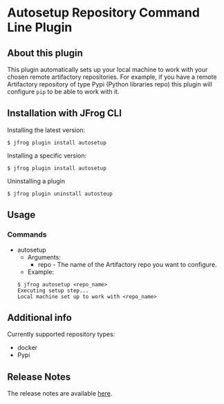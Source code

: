# Autosetup Repository Command Line Plugin 

## About this plugin
This plugin automatically sets up your local machine to work with your chosen remote
artifactory repositories. For example, if you have a remote Artifactory repository
of type Pypi (Python libraries repo) this plugin will configure `pip` to be able to
work with it. 

## Installation with JFrog CLI
Installing the latest version:

`$ jfrog plugin install autosetup`

Installing a specific version:

`$ jfrog plugin install autosetup`

Uninstalling a plugin

`$ jfrog plugin uninstall autosteup`

## Usage
### Commands
* autosetup
    - Arguments:
        - repo - The name of the Artifactory repo you want to configure.
    - Example:
    ```
  $ jfrog autosetup <repo_name>
  Executing setup step...
  Local machine set up to work with <repo_name>
  ```

## Additional info
Currently supported repository types:
* docker
* Pypi


## Release Notes
The release notes are available [here](RELEASE.md).
